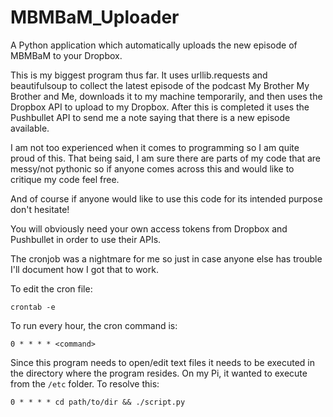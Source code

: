 # MBMBaM_Uploader
A Python application which automatically uploads the new episode of MBMBaM to your Dropbox.

This is my biggest program thus far. It uses urllib.requests and beautifulsoup to collect the latest episode of the podcast My Brother My Brother and Me, downloads it to my machine temporarily, and then uses the Dropbox API to upload to my Dropbox. After this is completed it uses the Pushbullet API to send me a note saying that there is a new episode available.

I am not too experienced when it comes to programming so I am quite proud of this. That being said, I am sure there are parts of my code that are messy/not pythonic so if anyone comes across this and would like to critique my code feel free.

And of course if anyone would like to use this code for its intended purpose don't hesitate!

You will obviously need your own access tokens from Dropbox and Pushbullet in order to use their APIs.

The cronjob was a nightmare for me so just in case anyone else has trouble I'll document how I got that to work.

To edit the cron file:

`crontab -e`

To run every hour, the cron command is:

`0 * * * * <command>`

Since this program needs to open/edit text files it needs to be executed in the directory where the program resides. On my Pi, it wanted to execute from the `/etc` folder. To resolve this:

`0 * * * * cd path/to/dir && ./script.py`
